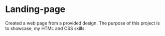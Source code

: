 # Landing-page
Created a web page from a provided design. The purpose of this project is to showcase, my HTML and CSS skills.